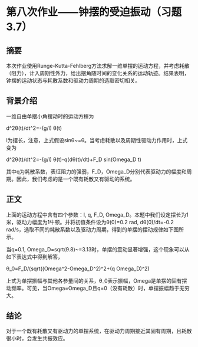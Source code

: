 # 第八次作业——钟摆的受迫振动（习题3.7）

## 摘要

本次作业使用Runge-Kutta-Fehlberg方法求解一维单摆的运动方程，并考虑耗散（阻力），计入周期性外力，给出摆角随时间的变化关系的运动轨迹。结果表明，钟摆的运动状态与耗散系数和驱动力周期的选取密切相关。

## 背景介绍

一维自由单摆小角摆动时的运动方程为

d^2θ(t)/dt^2=-(g/l) θ(t)

l为摆长，注意，上式假设sinθ~=θ。当考虑耗散以及周期性驱动力作用时，上式变为

d^2θ(t)/dt^2=-(g/l) θ(t)-q(dθ(t)/dt)+F_D sin(Omega_D t)

其中q为耗散系数，表征阻力的强弱，F_D，Omega_D分别代表驱动力的幅度和周期。因此，我们考虑的是一个既有耗散又有驱动的系统。

## 正文

上面的运动方程中含有四个参数：l, q, F_D, Omega_D。本题中我们设定摆长为1米，驱动力幅度为1牛顿。并将初值条件设为θ(0)=0.2 rad, dθ(0)/dt=-0.2 rad/s，选取不同的耗散系数以及驱动力周期，得到的单摆的摆动规律如下图所示。

当q=0.1, Omega_D=sqrt(9.8)~=3.13时，单摆的震动显著增强，这个现象可以从如下表达式中得到解答，

θ_0=F_D/(sqrt((Omega^2-Omega_D^2)^2+(q Omega_D)^2)

上式为单摆振幅与其他各参量间的关系，θ_0表示振幅，Omega是单摆的固有摆动频率。可见，当Omega=Omega_D且q=0（没有耗散）时，单摆振幅趋于无穷大。

## 结论

对于一个既有耗散又有驱动力的单摆系统，在驱动力周期接近其固有周期，且耗散很小时，会发生共振效应。
